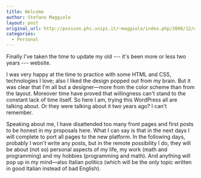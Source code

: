 ```yaml
---
title: Welcome
author: Stefano Maggiolo
layout: post
original_url: http://poisson.phc.unipi.it/~maggiolo/index.php/2008/12/welcome/
categories:
  - Personal
---
```

Finally I've taken the time to update my old --- it's been more or less two years --- website.

<!--more-->

I was very happy at the time to practice with some HTML and CSS, technologies I love; also I liked the design popped out from my brain. But it was clear that I'm all but a designer—more from the color scheme than from the layout. Moreover time have proved that willingness can't stand to the constant lack of time itself. So here I am, trying this WordPress all are talking about. Or they were talking about it two years ago? I can't remember.

Speaking about me, I have disattended too many front pages and first posts to be honest in my proposals here. What I can say is that in the next days I will complete to port all pages to the new platform. In the following days, probably I won't write any posts, but in the remote possibility I do, they will be about (not so) personal aspects of my life, my work (math and programming) and my hobbies (programming and math). And anything will pop up in my mind—also Italian politics (which will be the only topic written in good Italian instead of bad English).
